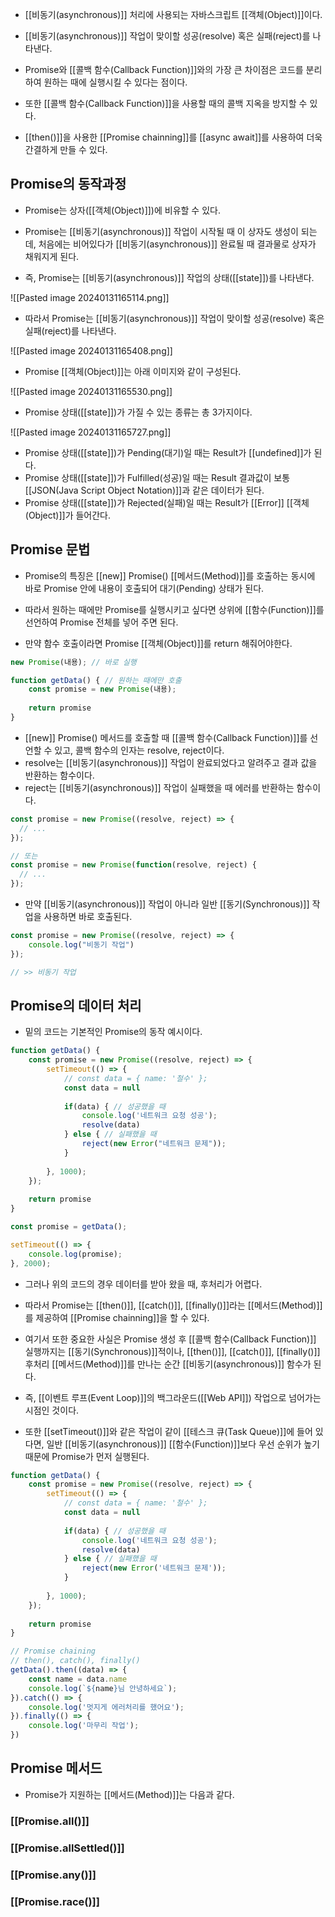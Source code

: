- [[비동기(asynchronous)]] 처리에 사용되는 자바스크립트 [[객체(Object)]]이다.
- [[비동기(asynchronous)]] 작업이 맞이할 성공(resolve) 혹은 실패(reject)를 나타낸다.

- Promise와 [[콜백 함수(Callback Function)]]와의 가장 큰 차이점은 코드를 분리하여 원하는 때에 실행시킬 수 있다는 점이다.
- 또한 [[콜백 함수(Callback Function)]]을 사용할 때의 콜백 지옥을 방지할 수 있다.

- [[then()]]을 사용한 [[Promise chainning]]를 [[async await]]를 사용하여 더욱 간결하게 만들 수 있다.


## Promise의 동작과정

- Promise는 상자([[객체(Object)]])에 비유할 수 있다.
- Promise는 [[비동기(asynchronous)]] 작업이 시작될 때 이 상자도 생성이 되는데, 처음에는 비어있다가 [[비동기(asynchronous)]] 완료될 때 결과물로 상자가 채워지게 된다.

- 즉, Promise는 [[비동기(asynchronous)]] 작업의 상태([[state]])를 나타낸다.

![[Pasted image 20240131165114.png]]

- 따라서 Promise는 [[비동기(asynchronous)]] 작업이 맞이할 성공(resolve) 혹은 실패(reject)를 나타낸다.

![[Pasted image 20240131165408.png]]

- Promise [[객체(Object)]]는 아래 이미지와 같이 구성된다.

![[Pasted image 20240131165530.png]]

- Promise 상태([[state]])가 가질 수 있는 종류는 총 3가지이다.

![[Pasted image 20240131165727.png]]

- Promise 상태([[state]])가 Pending(대기)일 때는 Result가 [[undefined]]가 된다.
- Promise 상태([[state]])가 Fulfilled(성공)일 때는 Result 결과값이 보통 [[JSON(Java Script Object Notation)]]과 같은 데이터가 된다.
- Promise 상태([[state]])가 Rejected(실패)일 때는 Result가 [[Error]] [[객체(Object)]]가 들어간다.

## Promise 문법

- Promise의 특징은 [[new]] Promise() [[메서드(Method)]]를 호출하는 동시에 바로 Promise 안에 내용이 호출되어 대기(Pending) 상태가 된다.

- 따라서 원하는 때에만 Promise를 실행시키고 싶다면 상위에 [[함수(Function)]]를 선언하여 Promise 전체를 넣어 주면 된다.
- 만약 함수 호출이라면 Promise [[객체(Object)]]를 return 해줘어야한다.

```js
new Promise(내용); // 바로 실행

function getData() { // 원하는 때에만 호출
	const promise = new Promise(내용);
	
	return promise
}
```

- [[new]] Promise() 메서드를 호출할 때 [[콜백 함수(Callback Function)]]를 선언할 수 있고, 콜백 함수의 인자는 resolve, reject이다.
- resolve는 [[비동기(asynchronous)]] 작업이 완료되었다고 알려주고 결과 값을 반환하는 함수이다.
- reject는 [[비동기(asynchronous)]] 작업이 실패했을 때 에러를 반환하는 함수이다.

```js
const promise = new Promise((resolve, reject) => {
  // ...
});

// 또는
const promise = new Promise(function(resolve, reject) {
  // ...
});
```

- 만약 [[비동기(asynchronous)]] 작업이 아니라 일반 [[동기(Synchronous)]] 작업을 사용하면 바로 호출된다.

```js
const promise = new Promise((resolve, reject) => {
	console.log("비동기 작업")
});

// >> 비동기 작업
```

## Promise의 데이터 처리

- 밑의 코드는 기본적인 Promise의 동작 예시이다.

```js
function getData() {
	const promise = new Promise((resolve, reject) => {
		setTimeout(() => {
			// const data = { name: '철수' };
			const data = null
			
			if(data) { // 성공했을 때
				console.log('네트워크 요청 성공');
				resolve(data)
			} else { // 실패했을 때
				reject(new Error("네트워크 문제"));
			}
			
		}, 1000);
	});
	
	return promise
}

const promise = getData();

setTimeout(() => {
	console.log(promise);
}, 2000);
```

- 그러나 위의 코드의 경우 데이터를 받아 왔을 때, 후처리가 어렵다.
- 따라서 Promise는 [[then()]], [[catch()]], [[finally()]]라는 [[메서드(Method)]]를 제공하여 [[Promise chainning]]을 할 수 있다.

- 여기서 또한 중요한 사실은 Promise 생성 후 [[콜백 함수(Callback Function)]] 실행까지는 [[동기(Synchronous)]]적이나,  [[then()]], [[catch()]], [[finally()]] 후처리 [[메서드(Method)]]를 만나는 순간 [[비동기(asynchronous)]] 함수가 된다.
- 즉, [[이벤트 루프(Event Loop)]]의 백그라운드([[Web API]]) 작업으로 넘어가는 시점인 것이다.

- 또한 [[setTimeout()]]와 같은 작업이 같이 [[테스크 큐(Task Queue)]]에 들어 있다면, 일반 [[비동기(asynchronous)]] [[함수(Function)]]보다 우선 순위가 높기 때문에 Promise가 먼저 실행된다.

```js
function getData() {
	const promise = new Promise((resolve, reject) => {
		setTimeout(() => {
			// const data = { name: '철수' };
			const data = null
			
			if(data) { // 성공했을 때
				console.log('네트워크 요청 성공');
				resolve(data)
			} else { // 실패했을 때
				reject(new Error('네트워크 문제'));
			}
			
		}, 1000);
	});
	
	return promise
}

// Promise chaining
// then(), catch(), finally()
getData().then((data) => {
	const name = data.name
	console.log(`${name}님 안녕하세요`);
}).catch(() => {
	console.log('멋지게 에러처리를 했어요');
}).finally(() => {
	console.log('마무리 작업');
})
```

## Promise 메서드

- Promise가 지원하는 [[메서드(Method)]]는 다음과 같다.

### [[Promise.all()]]

### [[Promise.allSettled()]]

### [[Promise.any()]]

### [[Promise.race()]]

